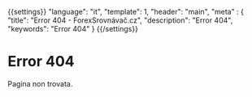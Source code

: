 {{settings}}
  "language": "it",
  "template": 1,
  "header": "main",
  "meta" : {
    "title": "Error 404 - ForexSrovnávač.cz",
    "description": "Error 404",
    "keywords": "Error 404"
  }
{{/settings}}

# Error 404

Pagina non trovata.